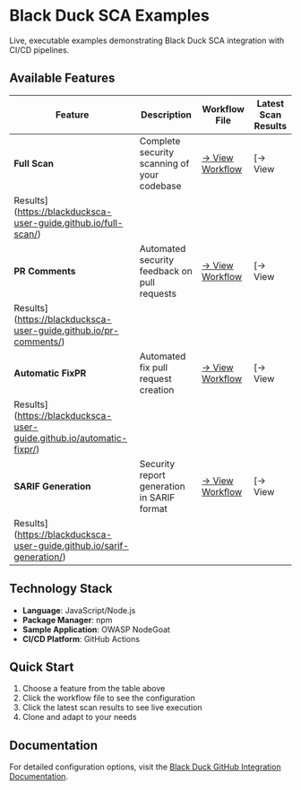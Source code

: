 # Black Duck SCA Examples                                                                                                                                                                                                                
                                                                                                                                                                                                                                         
Live, executable examples demonstrating Black Duck SCA integration with CI/CD pipelines.                                                                                                                                                 
                                                                                                                                                                                                                                         
## Available Features                                                                                                                                                                                                                    
                                                                                                                                                                                                                                         
| Feature | Description | Workflow File | Latest Scan Results |                                                                                                                                                                          
|---------|-------------|---------------|-------------------|                                                                                                                                                                            
| **Full Scan** | Complete security scanning of your codebase | [→ View Workflow](https://github.com/blackducksca-user-guide/full-scan/blob/main/.github/workflows/nodejs-npm.yml) | [→ View                                             
Results](https://blackducksca-user-guide.github.io/full-scan/) |                                                                                                                                                                         
| **PR Comments** | Automated security feedback on pull requests | [→ View Workflow](https://github.com/blackducksca-user-guide/pr-comments/blob/main/.github/workflows/nodejs-npm.yml) | [→ View                                        
Results](https://blackducksca-user-guide.github.io/pr-comments/) |                                                                                                                                                                       
| **Automatic FixPR** | Automated fix pull request creation | [→ View Workflow](https://github.com/blackducksca-user-guide/automatic-fixpr/blob/main/.github/workflows/nodejs-npm.yml) | [→ View                                         
Results](https://blackducksca-user-guide.github.io/automatic-fixpr/) |                                                                                                                                                                   
| **SARIF Generation** | Security report generation in SARIF format | [→ View Workflow](https://github.com/blackducksca-user-guide/sarif-generation/blob/main/.github/workflows/nodejs-npm.yml) | [→ View                                
Results](https://blackducksca-user-guide.github.io/sarif-generation/) |                                                                                                                                                                  
                                                                                                                                                                                                                                         
## Technology Stack                                                                                                                                                                                                                      
                                                                                                                                                                                                                                         
- **Language**: JavaScript/Node.js                                                                                                                                                                                                       
- **Package Manager**: npm                                                                                                                                                                                                               
- **Sample Application**: OWASP NodeGoat                                                                                                                                                                                                 
- **CI/CD Platform**: GitHub Actions                                                                                                                                                                                                     
                                                                                                                                                                                                                                         
## Quick Start                                                                                                                                                                                                                           
                                                                                                                                                                                                                                         
1. Choose a feature from the table above                                                                                                                                                                                                 
2. Click the workflow file to see the configuration                                                                                                                                                                                      
3. Click the latest scan results to see live execution                                                                                                                                                                                   
4. Clone and adapt to your needs                                                                                                                                                                                                         
                                                                                                                                                                                                                                         
## Documentation                                                                                                                                                                                                                         
                                                                                                                                                                                                                                         
For detailed configuration options, visit the [Black Duck GitHub Integration Documentation](https://documentation.blackduck.com/bundle/bridge/page/documentation/c_github-blackduck.html). 
